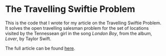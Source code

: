 # The Travelling Swiftie Problem

This is the code that I wrote for my article on the Travelling Swiftie Problem. 
It solves the open travelling salesman problem for the set of locations visited 
by the Tennessean girl in the song *London Boy*, from the album, *Lover*, by 
Taylor Swift.

The full article can be found 
[here](https://www.tandfonline.com/doi/full/10.1080/2058802X.2024.2388417).